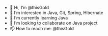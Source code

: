 - 👋 Hi, I’m @thisGold
- 👀 I’m interested in Java, Git, Spring, Hibernate
- 🌱 I’m currently learning Java
- 💞️ I’m looking to collaborate on Java project
- 📫 How to reach me: @thisGold

<!---
thisGold/thisGold is a ✨ special ✨ repository because its `README.md` (this file) appears on your GitHub profile.
You can click the Preview link to take a look at your changes.
--->
